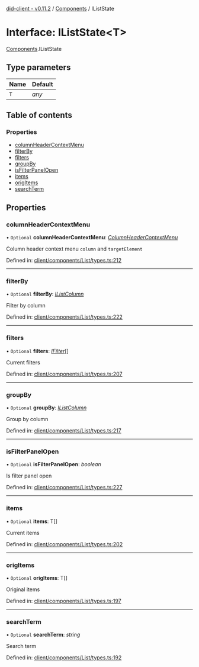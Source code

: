 [did-client - v0.11.2](../README.md) / [Components](../modules/components.md) / IListState

# Interface: IListState<T\>

[Components](../modules/components.md).IListState

## Type parameters

Name | Default |
:------ | :------ |
`T` | *any* |

## Table of contents

### Properties

- [columnHeaderContextMenu](components.iliststate.md#columnheadercontextmenu)
- [filterBy](components.iliststate.md#filterby)
- [filters](components.iliststate.md#filters)
- [groupBy](components.iliststate.md#groupby)
- [isFilterPanelOpen](components.iliststate.md#isfilterpanelopen)
- [items](components.iliststate.md#items)
- [origItems](components.iliststate.md#origitems)
- [searchTerm](components.iliststate.md#searchterm)

## Properties

### columnHeaderContextMenu

• `Optional` **columnHeaderContextMenu**: [*ColumnHeaderContextMenu*](../modules/components.md#columnheadercontextmenu)

Column header context menu `column` and `targetElement`

Defined in: [client/components/List/types.ts:212](https://github.com/Puzzlepart/did/blob/dev/client/components/List/types.ts#L212)

___

### filterBy

• `Optional` **filterBy**: [*IListColumn*](components.ilistcolumn.md)

Filter by column

Defined in: [client/components/List/types.ts:222](https://github.com/Puzzlepart/did/blob/dev/client/components/List/types.ts#L222)

___

### filters

• `Optional` **filters**: [*IFilter*](components.ifilter.md)[]

Current filters

Defined in: [client/components/List/types.ts:207](https://github.com/Puzzlepart/did/blob/dev/client/components/List/types.ts#L207)

___

### groupBy

• `Optional` **groupBy**: [*IListColumn*](components.ilistcolumn.md)

Group by column

Defined in: [client/components/List/types.ts:217](https://github.com/Puzzlepart/did/blob/dev/client/components/List/types.ts#L217)

___

### isFilterPanelOpen

• `Optional` **isFilterPanelOpen**: *boolean*

Is filter panel open

Defined in: [client/components/List/types.ts:227](https://github.com/Puzzlepart/did/blob/dev/client/components/List/types.ts#L227)

___

### items

• `Optional` **items**: T[]

Current items

Defined in: [client/components/List/types.ts:202](https://github.com/Puzzlepart/did/blob/dev/client/components/List/types.ts#L202)

___

### origItems

• `Optional` **origItems**: T[]

Original items

Defined in: [client/components/List/types.ts:197](https://github.com/Puzzlepart/did/blob/dev/client/components/List/types.ts#L197)

___

### searchTerm

• `Optional` **searchTerm**: *string*

Search term

Defined in: [client/components/List/types.ts:192](https://github.com/Puzzlepart/did/blob/dev/client/components/List/types.ts#L192)
